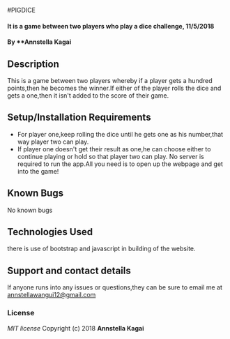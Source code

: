 #PIGDICE
#### It is a game between two players who play a dice challenge, 11/5/2018
#### By **Annstella Kagai
## Description
This is a game between two players whereby if a player gets a hundred points,then he becomes  the winner.If either of the player rolls the dice and gets a one,then it isn't added to the score of their game.
## Setup/Installation Requirements
* For player one,keep rolling the dice until he gets one as his number,that way player two can play.
* If player one doesn't get their result as one,he can choose either to continue playing or hold so that player two can play.
No server is required to run the app.All you need is to open up the webpage and get into the game!
## Known Bugs
No known bugs
## Technologies Used
there is use of bootstrap and javascript in building of the website.
## Support and contact details
If anyone runs into any issues or questions,they can be sure to email me at annstellawangui12@gmail.com
### License
*MIT license*
Copyright (c) 2018 **Annstella Kagai**
